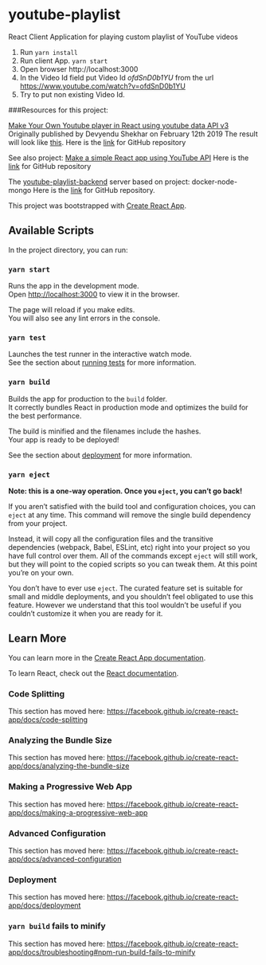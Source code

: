 # youtube-playlist
React Client Application for playing custom playlist of YouTube videos

 1. Run `yarn install`
 2. Run client App. `yarn start`
 3. Open browser http://localhost:3000
 4. In the Video Id field put Video Id _ofdSnD0b1YU_ from the url https://www.youtube.com/watch?v=ofdSnD0b1YU
 5. Try to put non existing Video Id.

###Resources for this project:

[Make Your Own Youtube player in React using youtube data API v3](https://hackernoon.com/make-your-own-youtube-player-in-react-using-youtube-data-api-v3-4b9bb5403a87)
Originally published by Devyendu Shekhar on February 12th 2019 
The result will look like [this](http://ytsearch.surge.sh/).
Here is the [link](https://github.com/dsc712/Youtube-Player-In-Reacthttps://github.com/dsc712/Youtube-Player-In-React) for GitHub repository

See also project: [Make a simple React app using YouTube API](https://blog.bitsrc.io/make-a-simple-react-app-with-using-youtube-api-68fa016e5a03)
Here is the [link]( https://github.com/anarsultani97/modern-react-redux) for GitHub repository
 
The [youtube-playlist-backend](https://github.com/atarim-info/youtube-playlist-backend) server based on project: docker-node-mongo
Here is the [link](https://github.com/kriscfoster/docker-node-mongo-todo-app) for GitHub repository.

This project was bootstrapped with [Create React App](https://github.com/facebook/create-react-app).

## Available Scripts

In the project directory, you can run:

### `yarn start`

Runs the app in the development mode.<br />
Open [http://localhost:3000](http://localhost:3000) to view it in the browser.

The page will reload if you make edits.<br />
You will also see any lint errors in the console.

### `yarn test`

Launches the test runner in the interactive watch mode.<br />
See the section about [running tests](https://facebook.github.io/create-react-app/docs/running-tests) for more information.

### `yarn build`

Builds the app for production to the `build` folder.<br />
It correctly bundles React in production mode and optimizes the build for the best performance.

The build is minified and the filenames include the hashes.<br />
Your app is ready to be deployed!

See the section about [deployment](https://facebook.github.io/create-react-app/docs/deployment) for more information.

### `yarn eject`

**Note: this is a one-way operation. Once you `eject`, you can’t go back!**

If you aren’t satisfied with the build tool and configuration choices, you can `eject` at any time. This command will remove the single build dependency from your project.

Instead, it will copy all the configuration files and the transitive dependencies (webpack, Babel, ESLint, etc) right into your project so you have full control over them. All of the commands except `eject` will still work, but they will point to the copied scripts so you can tweak them. At this point you’re on your own.

You don’t have to ever use `eject`. The curated feature set is suitable for small and middle deployments, and you shouldn’t feel obligated to use this feature. However we understand that this tool wouldn’t be useful if you couldn’t customize it when you are ready for it.

## Learn More

You can learn more in the [Create React App documentation](https://facebook.github.io/create-react-app/docs/getting-started).

To learn React, check out the [React documentation](https://reactjs.org/).

### Code Splitting

This section has moved here: https://facebook.github.io/create-react-app/docs/code-splitting

### Analyzing the Bundle Size

This section has moved here: https://facebook.github.io/create-react-app/docs/analyzing-the-bundle-size

### Making a Progressive Web App

This section has moved here: https://facebook.github.io/create-react-app/docs/making-a-progressive-web-app

### Advanced Configuration

This section has moved here: https://facebook.github.io/create-react-app/docs/advanced-configuration

### Deployment

This section has moved here: https://facebook.github.io/create-react-app/docs/deployment

### `yarn build` fails to minify

This section has moved here: https://facebook.github.io/create-react-app/docs/troubleshooting#npm-run-build-fails-to-minify
